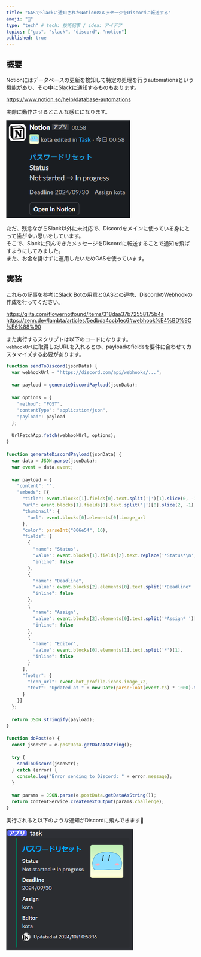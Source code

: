 ```yaml
---
title: "GASでSlackに通知されたNotionのメッセージをDiscordに転送する"
emoji: "🔁"
type: "tech" # tech: 技術記事 / idea: アイデア
topics: ["gas", "slack", "discord", "notion"]
published: true
---
```


## 概要

Notionにはデータベースの更新を検知して特定の処理を行うautomationsという機能があり、その中にSlackに通知するものもあります。  

https://www.notion.so/help/database-automations

実際に動作させるとこんな感じになります。  

![slack notification example](/images/slack-discord/001.png)

ただ、残念ながらSlack以外に未対応で、Discordをメインに使っている身にとって歯がゆい思いをしています。  
そこで、Slackに飛んできたメッセージをDiscordに転送することで通知を飛ばすようにしてみました。  
また、お金を掛けずに運用したいためGASを使っています。  

## 実装

これらの記事を参考にSlack Botの用意とGASとの連携、DiscordのWebhookの作成を行ってください。  

https://qiita.com/flowernotfound/items/318daa37b72558175b4a
https://zenn.dev/lambta/articles/5edbda4ccb1ec6#webhook%E4%BD%9C%E6%88%90

また実行するスクリプトは以下のコードになります。  
`webhookUrl`に取得したURLを入れるとの、payloadのfieldsを要件に合わせてカスタマイズする必要があります。  

```js
function sendToDiscord(jsonData) {
  var webhookUrl = "https://discord.com/api/webhooks/...";
  
  var payload = generateDiscordPayload(jsonData);
  
  var options = {
    "method": "POST",
    "contentType": "application/json",
    "payload": payload
  };
  
  UrlFetchApp.fetch(webhookUrl, options);
}

function generateDiscordPayload(jsonData) {
  var data = JSON.parse(jsonData);
  var event = data.event;

  var payload = {
    "content": "",
    "embeds": [{
      "title": event.blocks[1].fields[0].text.split('|')[1].slice(0, -1).replace('>', ''),
      "url": event.blocks[1].fields[0].text.split('|')[0].slice(2, -1),
      "thumbnail": {
        "url": event.blocks[0].elements[0].image_url
      },
      "color": parseInt("006e54", 16),
      "fields": [
        {
          "name": "Status",
          "value": event.blocks[1].fields[2].text.replace('*Status*\n', '').replace(/~/g, ''),
          "inline": false
        },
        {
          "name": "Deadline",
          "value": event.blocks[2].elements[0].text.split('*Deadline* ')[1].split('    ')[0],
          "inline": false
        },
        {
          "name": "Assign",
          "value": event.blocks[2].elements[0].text.split('*Assign* ')[1],
          "inline": false
        },
        {
          "name": "Editor",
          "value": event.blocks[0].elements[1].text.split('*')[1],
          "inline": false
        }
      ],
      "footer": {
        "icon_url": event.bot_profile.icons.image_72,
        "text": "Updated at " + new Date(parseFloat(event.ts) * 1000).toLocaleString("ja-JP")
      }
    }]
  };

  return JSON.stringify(payload);
}

function doPost(e) {
  const jsonStr = e.postData.getDataAsString();
  
  try {
    sendToDiscord(jsonStr);
  } catch (error) {
    console.log("Error sending to Discord: " + error.message);
  }

  var params = JSON.parse(e.postData.getDataAsString());
  return ContentService.createTextOutput(params.challenge);
}
```

実行されると以下のような通知がDiscordに飛んできます🥰  

![discord notification example](/images/slack-discord/002.png)
